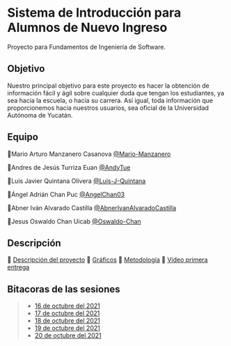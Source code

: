 # Sistema de Introducción para Alumnos de Nuevo Ingreso
Proyecto para Fundamentos de Ingeniería de Software.

## Objetivo

Nuestro principal objetivo para este proyecto es hacer la obtención de información fácil y ágil sobre cualquier duda que tengan los estudiantes, ya sea hacia la escuela, o hacia su carrera. Así igual, toda información que proporcionemos hacia nuestros usuarios, sea oficial de la Universidad Autónoma de Yucatán.

## Equipo
💎Mario Arturo Manzanero Casanova [@Mario-Manzanero](https://github.com/Mario-Manzanero "Click Aquí")

🔷Andres de Jesús Turriza Euan [@AndyTue](https://github.com/AndyTue "Click Aquí")


🔷Luis Javier Quintana Olivera [@Luis-J-Quintana](https://github.com/AndyTue "Click Aquí") 

🔷Ángel Adrián Chan Puc [@AngelChan03](https://github.com/AngelChan03 "Click Aquí")

🔷Abner Iván Alvarado Castilla [@AbnerIvanAlvaradoCastilla](https://github.com/Luis-J-Quintana "Click Aquí")

🔷Jesus Oswaldo Chan Uicab [@Oswaldo-Chan](https://github.com/Oswaldo-Chan "Click Aquí")
 
## Descripción

🔸 [Descripción del proyecto](https://github.com/AndyTue/LIS/tree/Primera_entrega/Documentación%20del%20proyecto)
🔸 [Gráficos](https://github.com/AndyTue/LIS/tree/Primera_entrega/Gráficas)
🔸 [Metodología](https://github.com/AndyTue/LIS/tree/Primera_entrega/Metodolog%C3%ADa)
🔸 [Video primera entrega](https://github.com/AndyTue/LIS/blob/Primera_entrega/Video/Enlace%20del%20video.md)

## Bitacoras de las sesiones

> - [16 de octubre del 2021](https://github.com/AndyTue/LIS/blob/main/Bit%C3%A1cora/Primera_reuni%C3%B3n.md)
> - [17 de octubre del 2021](https://github.com/AndyTue/LIS/blob/main/Bit%C3%A1cora/Segunda_reuni%C3%B3n.md)
> - [18 de octubre del 2021](https://github.com/AndyTue/LIS/blob/main/Bit%C3%A1cora/Tercera_reuni%C3%B3n.md)
> - [19 de octubre del 2021](https://github.com/AndyTue/LIS/blob/main/Bit%C3%A1cora/Cuarta_reuni%C3%B3n.md)
> - [20 de octubre del 2021](https://github.com/AndyTue/LIS/blob/main/Bit%C3%A1cora/Quinta_Reuni%C3%B3n.md)

